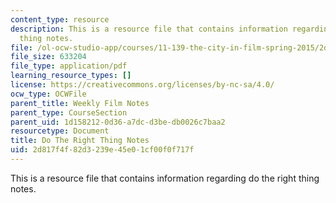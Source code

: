 ```yaml
---
content_type: resource
description: This is a resource file that contains information regarding do the right
  thing notes.
file: /ol-ocw-studio-app/courses/11-139-the-city-in-film-spring-2015/2d817f4f82d3239e45e01cf00f0f717f_MIT11_139S15_Dotheright2.pdf
file_size: 633204
file_type: application/pdf
learning_resource_types: []
license: https://creativecommons.org/licenses/by-nc-sa/4.0/
ocw_type: OCWFile
parent_title: Weekly Film Notes
parent_type: CourseSection
parent_uid: 1d158212-0d36-a7dc-d3be-db0026c7baa2
resourcetype: Document
title: Do The Right Thing Notes
uid: 2d817f4f-82d3-239e-45e0-1cf00f0f717f
---
```

This is a resource file that contains information regarding do the right thing notes.